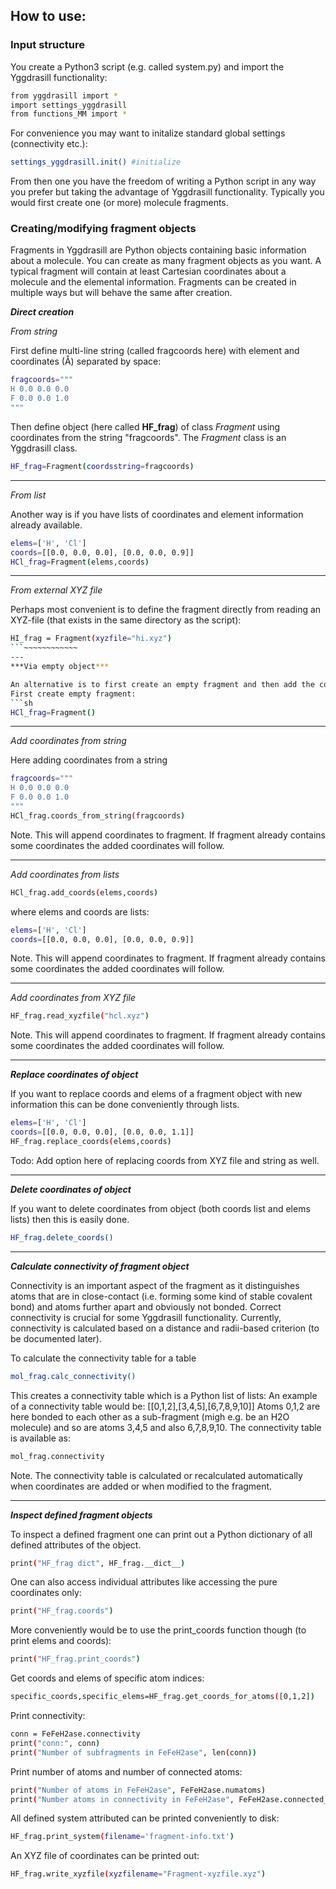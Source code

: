  ## How to use: 
 
 
 ### Input structure
You create a Python3 script (e.g. called system.py) and import the Yggdrasill functionality:
```sh
from yggdrasill import *
import settings_yggdrasill
from functions_MM import *
 ```
For convenience you may want to initalize standard global settings (connectivity etc.):
```sh
settings_yggdrasill.init() #initialize
 ```
From then one you have the freedom of writing a Python script in any way you prefer but taking the advantage
of Yggdrasill functionality. Typically you would first create one (or more) molecule fragments.
 
### Creating/modifying fragment objects

Fragments in Yggdrasill are Python objects containing basic information about a molecule. You can create as many fragment objects
as you want. A typical fragment will contain at least Cartesian coordinates about a molecule and the elemental information.
Fragments can be created in multiple ways but will behave the same after creation.
 
 
***Direct creation***

*From string*

First define multi-line string (called fragcoords here) with element and coordinates (Å) separated by space:
```sh
fragcoords="""
H 0.0 0.0 0.0
F 0.0 0.0 1.0
"""
```
Then define object (here called **HF_frag**) of class *Fragment* using coordinates from the string "fragcoords".
The *Fragment* class is an Yggdrasill class.

```sh
HF_frag=Fragment(coordsstring=fragcoords)
```
---
*From list* 

Another way is if you have lists of coordinates and element information already available.
```sh
elems=['H', 'Cl']
coords=[[0.0, 0.0, 0.0], [0.0, 0.0, 0.9]]
HCl_frag=Fragment(elems,coords)
```
---
*From external XYZ file* 

Perhaps most convenient is to define the fragment directly from reading an XYZ-file (that exists in the same directory as the script):
```sh
HI_frag = Fragment(xyzfile="hi.xyz")
```~~~~~~~~~~~~
---
***Via empty object***

An alternative is to first create an empty fragment and then add the coordinate and element information later. This can sometimes be useful and demonstrates here the built-in fragment object functions available (coords_from_string, add_coords, read_xyzfile)
First create empty fragment:
```sh
HCl_frag=Fragment()
```
---
*Add coordinates from string* 

Here adding coordinates from a string
```sh
fragcoords="""
H 0.0 0.0 0.0
F 0.0 0.0 1.0
"""
HCl_frag.coords_from_string(fragcoords)
```

Note. This will append coordinates to fragment. If fragment already contains some coordinates the added coordinates
will follow.

---
*Add coordinates from lists* 

```sh
HCl_frag.add_coords(elems,coords)
```
where elems and coords are lists:
```sh
elems=['H', 'Cl']
coords=[[0.0, 0.0, 0.0], [0.0, 0.0, 0.9]]
```

Note. This will append coordinates to fragment. If fragment already contains some coordinates the added coordinates
will follow.

---
*Add coordinates from XYZ file* 

```sh
HF_frag.read_xyzfile("hcl.xyz")
```

Note. This will append coordinates to fragment. If fragment already contains some coordinates the added coordinates
will follow.

---
***Replace coordinates of object***

If you want to replace coords and elems of a fragment object with new information this can be done conveniently through lists.
```sh
elems=['H', 'Cl']
coords=[[0.0, 0.0, 0.0], [0.0, 0.0, 1.1]]
HF_frag.replace_coords(elems,coords)
```
Todo: Add option here of replacing coords from XYZ file and string as well.

---
***Delete coordinates of object***

If you want to delete coordinates from object (both coords list and elems lists) then this is easily done.
```sh
HF_frag.delete_coords()
```
---
***Calculate connectivity of fragment object***

Connectivity is an important aspect of the fragment as it distinguishes atoms that are in close-contact (i.e. forming some kind of stable covalent bond) and atoms further apart and obviously not bonded. Correct connectivity is crucial for some Yggdrasill functionality.
Currently, connectivity is calculated based on a distance and radii-based criterion (to be documented later).

To calculate the connectivity table for a table
```sh
mol_frag.calc_connectivity()
```
This creates a connectivity table which is a Python list of lists:
An example of a connectivity table would be: [[0,1,2],[3,4,5],[6,7,8,9,10]]
Atoms 0,1,2 are here bonded to each other as a sub-fragment (migh e.g. be an H2O molecule) and so are atoms 3,4,5 and also 6,7,8,9,10.
The connectivity table is available as:
```sh
mol_frag.connectivity
```

Note. The connectivity table is calculated or recalculated automatically when coordinates are added or when modified to the fragment.

---
***Inspect defined fragment objects***

To inspect a defined fragment one can print out a Python dictionary of all defined attributes of the object.
```sh
print("HF_frag dict", HF_frag.__dict__)
```
One can also access individual attributes like accessing the pure coordinates only:
```sh
print("HF_frag.coords")
```
More conveniently would be to use the print_coords function though (to print elems and coords):
```sh
print("HF_frag.print_coords")
```

Get coords and elems of specific atom indices:
```sh
specific_coords,specific_elems=HF_frag.get_coords_for_atoms([0,1,2])
```
Print connectivity:
```sh
conn = FeFeH2ase.connectivity
print("conn:", conn)
print("Number of subfragments in FeFeH2ase", len(conn))
```
Print number of atoms and number of connected atoms:
```sh
print("Number of atoms in FeFeH2ase", FeFeH2ase.numatoms)
print("Number atoms in connectivity in FeFeH2ase", FeFeH2ase.connected_atoms_number)
```
All defined system attributed can be printed conveniently to disk:
```sh
HF_frag.print_system(filename='fragment-info.txt')
```
An XYZ file of coordinates can be printed out:
```sh
HF_frag.write_xyzfile(xyzfilename="Fragment-xyzfile.xyz")
```